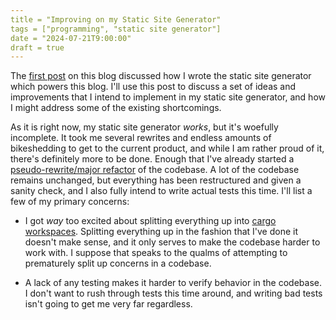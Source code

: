 ```yaml
---
title = "Improving on my Static Site Generator"
tags = ["programming", "static site generator"]
date = "2024-07-21T9:00:00"
draft = true
---
```


The [first post](/posts/Writing-a-Static-Site-Generator) on this blog discussed how I wrote the static site generator which powers this blog. I'll use this post to discuss a set of ideas and improvements that I intend to implement in my static site generator, and how I might address some of the existing shortcomings.



As it is right now, my static site generator *works*, but it's woefully incomplete. It took me several rewrites and endless amounts of bikeshedding to get to the current product, and while I am rather proud of it, there's definitely more to be done. Enough that I've already started a [pseudo-rewrite/major refactor](https://github.com/AbooMinister25/blog/tree/refactor) of the codebase. A lot of the codebase remains unchanged, but everything has been restructured and given a sanity check, and I also fully intend to write actual tests this time. I'll list a few of my primary concerns:

- I got *way* too excited about splitting everything up into [cargo workspaces](https://doc.rust-lang.org/cargo/reference/workspaces.html). Splitting everything up in the fashion that I've done it doesn't make sense, and it only serves to make the codebase harder to work with. I suppose that speaks to the qualms of attempting to prematurely split up concerns in a codebase.

- A lack of any testing makes it harder to verify behavior in the codebase. I don't want to rush through tests this time around, and writing bad tests isn't going to get me very far regardless.


